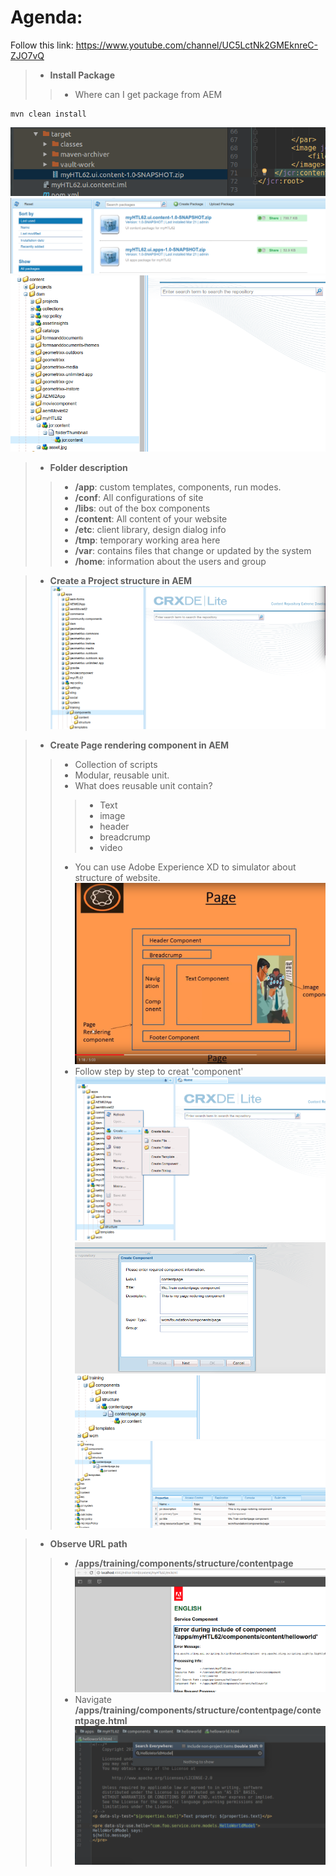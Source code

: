 # Agenda:
Follow this link: https://www.youtube.com/channel/UC5LctNk2GMEknreC-ZJO7vQ
> - **Install Package**
>> - Where can I get package from AEM
  
    mvn clean install
    
![alt text](https://github.com/vuongluisvippro/AEM-Research/blob/tab_component_htl_3/cq1.png)
![alt text](https://github.com/vuongluisvippro/AEM-Research/blob/tab_component_htl_3/cq2.png)
![alt text](https://github.com/vuongluisvippro/AEM-Research/blob/tab_component_htl_3/cq3.png)

> - **Folder description**
>> - **/app**: custom templates, components, run modes.
>> - **/conf**: All configurations of site
>> - **/libs**: out of the box components
>> - **/content**: All content of your website
>> - **/etc**: client library, design dialog info
>> - **/tmp**: temporary working area here
>> - **/var**: contains files that change or updated by the system
>> - **/home**: information about the users and group

> - **Create a Project structure in AEM**
![alt text](https://github.com/vuongluisvippro/AEM-Research/blob/tab_component_htl_3/cq4.png)

> - **Create Page rendering component in AEM**
>> - Collection of scripts
>> - Modular, reusable unit.
>> - What does reusable unit contain?
>>> - Text
>>> - image
>>> - header
>>> - breadcrump
>>> - video
>> - You can use Adobe Experience XD to simulator about structure of website.
![alt text](https://github.com/vuongluisvippro/AEM-Research/blob/tab_component_htl_3/cq5.png)
>> - Follow step by step to creat 'component'
![alt text](https://github.com/vuongluisvippro/AEM-Research/blob/tab_component_htl_3/cq6.png)
![alt text](https://github.com/vuongluisvippro/AEM-Research/blob/tab_component_htl_3/cq7.png)
![alt text](https://github.com/vuongluisvippro/AEM-Research/blob/tab_component_htl_3/cq8.png)
![alt text](https://github.com/vuongluisvippro/AEM-Research/blob/tab_component_htl_3/cq9.png)


> - **Observe URL path**
>> - **/apps/training/components/structure/contentpage**
![alt text](https://github.com/vuongluisvippro/AEM-Research/blob/tab_component_htl_3/cq10.png)
>> - Navigate **/apps/training/components/structure/contentpage/contentpage.html**
![alt text](https://github.com/vuongluisvippro/AEM-Research/blob/tab_component_htl_3/cq11.png)

